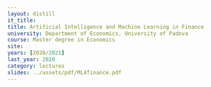 ```yaml
---
layout: distill
it_title:
title: Artificial Intelligence and Machine Learning in Finance
university: Department of Economics, University of Padova
course: Master degree in Economics
site:
years: [2020/2021]
last_year: 2020
category: lectures
slides: ../assets/pdf/ML4finance.pdf
---
```

